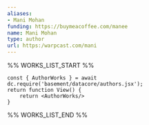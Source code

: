 ```yaml
---
aliases:
- Mani Mohan
funding: https://buymeacoffee.com/manee
name: Mani Mohan
type: author
url: https:/warpcast.com/mani
---
```



%% WORKS_LIST_START %%

```datacorejsx
const { AuthorWorks } = await dc.require('basement/datacore/authors.jsx');
return function View() {
    return <AuthorWorks/>
}
```
%% WORKS_LIST_END %%